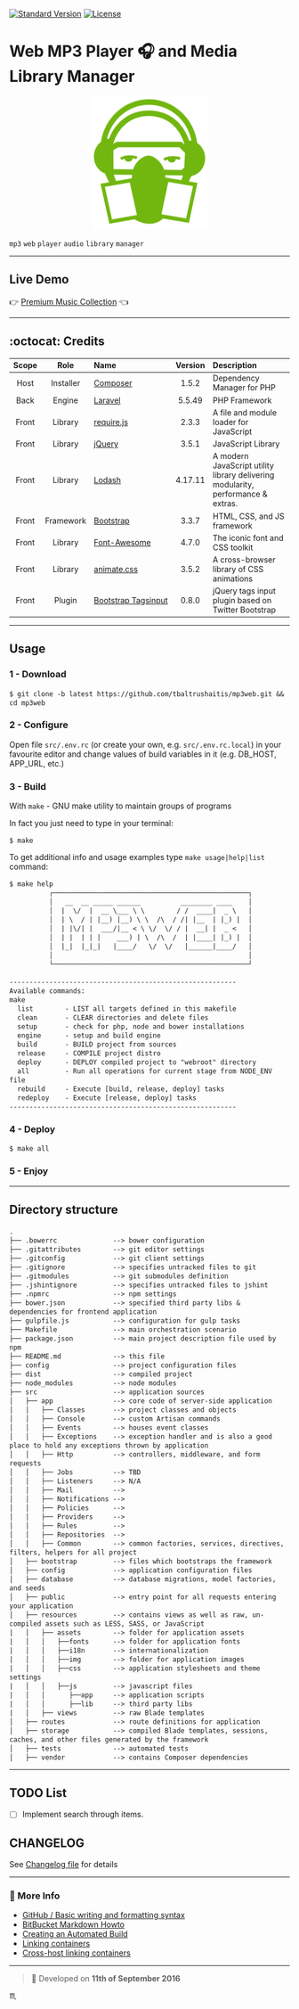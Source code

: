[![Standard Version](https://img.shields.io/badge/release-standard%20version-brightgreen.svg?style=plastic)](https://github.com/conventional-changelog/standard-version)
[![License](https://img.shields.io/badge/license-MIT-green.svg?style=flat)](http://tbaltrushaitis.mit-license.org/)

# Web MP3 Player :headphones: and Media Library Manager #

<p align="center">
  <img src="src/resources/assets/img/logo/Favicon.png" alt="Web MP3 Player Logo" />
</p>

`mp3` `web` `player` `audio` `library` `manager`

---

## Live Demo ##
:point_right: [Premium Music Collection](http://bit.ly/mp3web) :point_left:

---

## :octocat: Credits ##

| Scope | Role | Name | Version | Description
|:-----:|:----:|:-----|:-------:|:------------
| Host | Installer | [Composer](https://getcomposer.org/) | 1.5.2 | Dependency Manager for PHP
| Back | Engine | [Laravel](https://laravel.com/docs/5.5) | 5.5.49 | PHP Framework
| Front | Library | [require.js](https://github.com/jrburke/requirejs) | 2.3.3 | A file and module loader for JavaScript
| Front | Library | [jQuery](http://jquery.com/) | 3.5.1 | JavaScript Library
| Front | Library | [Lodash](https://lodash.com/docs/4.17.10) | 4.17.11 | A modern JavaScript utility library delivering modularity, performance & extras.
| Front | Framework | [Bootstrap](http://getbootstrap.com) | 3.3.7 | HTML, CSS, and JS framework
| Front | Library | [Font-Awesome](http://fontawesome.io/) | 4.7.0 | The iconic font and CSS toolkit
| Front | Library | [animate.css](http://daneden.github.io/animate.css/) | 3.5.2 | A cross-browser library of CSS animations
| Front | Plugin | [Bootstrap&nbsp;Tagsinput](https://github.com/bootstrap-tagsinput/bootstrap-tagsinput) | 0.8.0 | jQuery tags input plugin based on Twitter Bootstrap

---

## Usage ##

### 1 - Download ###
```shell
$ git clone -b latest https://github.com/tbaltrushaitis/mp3web.git && cd mp3web
```

### 2 - Configure ###
Open file `src/.env.rc` (or create your own, e.g. `src/.env.rc.local`) in your favourite editor and change values of build
variables in it (e.g. DB_HOST, APP_URL, etc.)

### 3 - Build ###

With `make` - GNU make utility to maintain groups of programs

In fact you just need to type in your terminal:
```shell
$ make
```

To get additional info and usage examples type `make usage|help|list` command:
```shell
$ make help
          ┌─────────────────────────────────────────────────┐
          │   __  __ _____ ______          ________ ____    │
          │  |  \/  |  __ \___ \ \        / /  ____|  _ \   │
          │  | \  / | |__) |__) \ \  /\  / /| |__  | |_) |  │
          │  | |\/| |  ___/|__ < \ \/  \/ / |  __| |  _ <   │
          │  | |  | | |    ___) | \  /\  /  | |____| |_) |  │
          │  |_|  |_|_|   |____/   \/  \/   |______|____/   │
          │                                                 │
          └─────────────────────────────────────────────────┘

---------------------------------------------------------
Available commands:
make
  list        - LIST all targets defined in this makefile
  clean       - CLEAR directories and delete files
  setup       - check for php, node and bower installations
  engine      - setup and build engine
  build       - BUILD project from sources
  release     - COMPILE project distro
  deploy      - DEPLOY compiled project to "webroot" directory
  all         - Run all operations for current stage from NODE_ENV file
  rebuild     - Execute [build, release, deploy] tasks
  redeploy    - Execute [release, deploy] tasks
---------------------------------------------------------
```

### 4 - Deploy ###
```shell
$ make all
```

### 5 - Enjoy ###

---

## Directory structure ##

```
.
├── .bowerrc              --> bower configuration
├── .gitattributes        --> git editor settings
├── .gitconfig            --> git client settings
├── .gitignore            --> specifies untracked files to git
├── .gitmodules           --> git submodules definition
├── .jshintignore         --> specifies untracked files to jshint
├── .npmrc                --> npm settings
├── bower.json            --> specified third party libs & dependencies for frontend application
├── gulpfile.js           --> configuration for gulp tasks
├── Makefile              --> main orchestration scenario
├── package.json          --> main project description file used by npm
├── README.md             --> this file
├── config                --> project configuration files
├── dist                  --> compiled project
├── node_modules          --> node modules
├── src                   --> application sources
│   ├── app               --> core code of server-side application
│   │   ├── Classes       --> project classes and objects
│   │   ├── Console       --> custom Artisan commands
│   │   ├── Events        --> houses event classes
│   │   ├── Exceptions    --> exception handler and is also a good place to hold any exceptions thrown by application
│   │   ├── Http          --> controllers, middleware, and form requests
│   │   ├── Jobs          --> TBD
│   │   ├── Listeners     --> N/A
│   │   ├── Mail          -->
│   │   ├── Notifications -->
│   │   ├── Policies      -->
│   │   ├── Providers     -->
│   │   ├── Rules         -->
│   │   ├── Repositories  -->
│   │   ├── Common        --> common factories, services, directives, filters, helpers for all project
│   ├── bootstrap         --> files which bootstraps the framework
│   ├── config            --> application configuration files
│   ├── database          --> database migrations, model factories, and seeds
│   ├── public            --> entry point for all requests entering your application
│   ├── resources         --> contains views as well as raw, un-compiled assets such as LESS, SASS, or JavaScript
|   │   ├── assets        --> folder for application assets
|   │   │   ├──fonts      --> folder for application fonts
|   │   │   ├──i18n       --> internationalization
|   │   │   ├──img        --> folder for application images
|   │   │   ├──css        --> application stylesheets and theme settings
|   │   │   ├──js         --> javascript files
|   │   │      ├──app     --> application scripts
|   │   │      ├──lib     --> third party libs
|   │   ├── views         --> raw Blade templates
│   ├── routes            --> route definitions for application
│   ├── storage           --> compiled Blade templates, sessions, caches, and other files generated by the framework
│   ├── tests             --> automated tests
│   ├── vendor            --> contains Composer dependencies
```

---

## TODO List ##

 - [ ] Implement search through items.

## CHANGELOG ##

See [Changelog file][Changelog] for details

---

### :link: More Info ###

 - [GitHub / Basic writing and formatting syntax](https://help.github.com/articles/basic-writing-and-formatting-syntax/)
 - [BitBucket Markdown Howto](https://bitbucket.org/tutorials/markdowndemo)
 - [Creating an Automated Build](https://docs.docker.com/docker-hub/builds/)
 - [Linking containers](https://docs.docker.com/engine/userguide/networking/default_network/dockerlinks.md)
 - [Cross-host linking containers](https://docs.docker.com/engine/admin/ambassador_pattern_linking.md)

---

> :calendar: Developed on **11th of September 2016**

:scorpius:

[Changelog]: CHANGELOG.md
